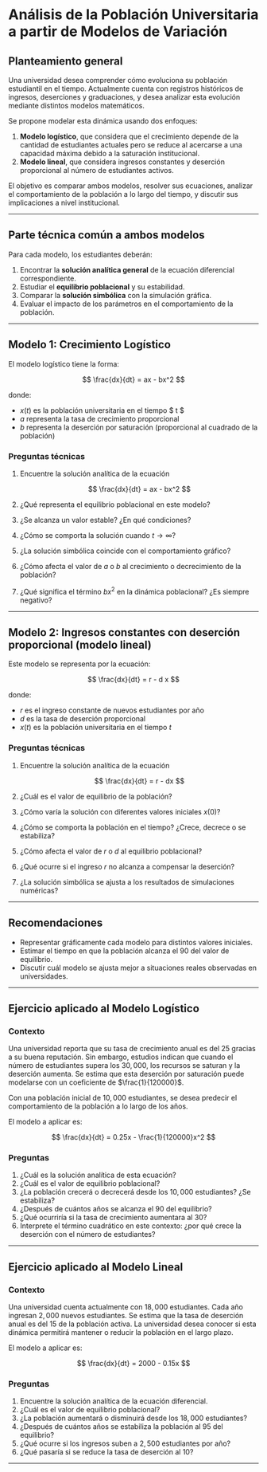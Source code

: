# Análisis de la Población Universitaria a partir de Modelos de Variación

## Planteamiento general

Una universidad desea comprender cómo evoluciona su población estudiantil en el tiempo. Actualmente cuenta con registros históricos de ingresos, deserciones y graduaciones, y desea analizar esta evolución mediante distintos modelos matemáticos.

Se propone modelar esta dinámica usando dos enfoques:

1. **Modelo logístico**, que considera que el crecimiento depende de la cantidad de estudiantes actuales pero se reduce al acercarse a una capacidad máxima debido a la saturación institucional.
2. **Modelo lineal**, que considera ingresos constantes y deserción proporcional al número de estudiantes activos.

El objetivo es comparar ambos modelos, resolver sus ecuaciones, analizar el comportamiento de la población a lo largo del tiempo, y discutir sus implicaciones a nivel institucional.

---

## Parte técnica común a ambos modelos

Para cada modelo, los estudiantes deberán:

1. Encontrar la **solución analítica general** de la ecuación diferencial correspondiente.
2. Estudiar el **equilibrio poblacional** y su estabilidad.
3. Comparar la **solución simbólica** con la simulación gráfica.
4. Evaluar el impacto de los parámetros en el comportamiento de la población.

---

## Modelo 1: Crecimiento Logístico

El modelo logístico tiene la forma:

$$
\frac{dx}{dt} = ax - bx^2
$$

donde:

- $x(t)$ es la población universitaria en el tiempo $ t $
- $a$ representa la tasa de crecimiento proporcional
- $b$ representa la deserción por saturación (proporcional al cuadrado de la población)

### Preguntas técnicas

1. Encuentre la solución analítica de la ecuación

   $$ 
   \frac{dx}{dt} = ax - bx^2
   $$
   
3. ¿Qué representa el equilibrio poblacional en este modelo?
4. ¿Se alcanza un valor estable? ¿En qué condiciones?
5. ¿Cómo se comporta la solución cuando $t \to \infty$?
6. ¿La solución simbólica coincide con el comportamiento gráfico?
7. ¿Cómo afecta el valor de $a$ o $b$ al crecimiento o decrecimiento de la población?
8. ¿Qué significa el término $bx^2$ en la dinámica poblacional? ¿Es siempre negativo?

---

## Modelo 2: Ingresos constantes con deserción proporcional (modelo lineal)

Este modelo se representa por la ecuación:

$$
\frac{dx}{dt} = r - d x
$$

donde:

- $r$ es el ingreso constante de nuevos estudiantes por año
- $d$ es la tasa de deserción proporcional
- $x(t)$ es la población universitaria en el tiempo $t$

### Preguntas técnicas

1. Encuentre la solución analítica de la ecuación

   $$
   \frac{dx}{dt} = r - dx
   $$
   
3. ¿Cuál es el valor de equilibrio de la población?
4. ¿Cómo varía la solución con diferentes valores iniciales $x(0)$?
5. ¿Cómo se comporta la población en el tiempo? ¿Crece, decrece o se estabiliza?
6. ¿Cómo afecta el valor de $r$ o $d$ al equilibrio poblacional?
7. ¿Qué ocurre si el ingreso $r$ no alcanza a compensar la deserción?
8. ¿La solución simbólica se ajusta a los resultados de simulaciones numéricas?

---

## Recomendaciones

- Representar gráficamente cada modelo para distintos valores iniciales.
- Estimar el tiempo en que la población alcanza el $90%$ del valor de equilibrio.
- Discutir cuál modelo se ajusta mejor a situaciones reales observadas en universidades.


---

## Ejercicio aplicado al Modelo Logístico

### Contexto

Una universidad reporta que su tasa de crecimiento anual es del $25%$ gracias a su buena reputación. Sin embargo, estudios indican que cuando el número de estudiantes supera los $30,000$, los recursos se saturan y la deserción aumenta. Se estima que esta deserción por saturación puede modelarse con un coeficiente de $\frac{1}{120000}$.

Con una población inicial de $10,000$ estudiantes, se desea predecir el comportamiento de la población a lo largo de los años.

El modelo a aplicar es:

$$
\frac{dx}{dt} = 0.25x - \frac{1}{120000}x^2
$$

### Preguntas

1. ¿Cuál es la solución analítica de esta ecuación?
2. ¿Cuál es el valor de equilibrio poblacional?
3. ¿La población crecerá o decrecerá desde los $10,000$ estudiantes? ¿Se estabiliza?
4. ¿Después de cuántos años se alcanza el $90%$ del equilibrio?
5. ¿Qué ocurriría si la tasa de crecimiento aumentara al $30%$?
6. Interprete el término cuadrático en este contexto: ¿por qué crece la deserción con el número de estudiantes?

---

## Ejercicio aplicado al Modelo Lineal

### Contexto

Una universidad cuenta actualmente con $18,000$ estudiantes. Cada año ingresan $2,000$ nuevos estudiantes. Se estima que la tasa de deserción anual es del $15%$ de la población activa. La universidad desea conocer si esta dinámica permitirá mantener o reducir la población en el largo plazo.

El modelo a aplicar es:

$$
\frac{dx}{dt} = 2000 - 0.15x
$$

### Preguntas

1. Encuentre la solución analítica de la ecuación diferencial.
2. ¿Cuál es el valor de equilibrio poblacional?
3. ¿La población aumentará o disminuirá desde los $18,000$ estudiantes?
4. ¿Después de cuántos años se estabiliza la población al $95%$ del equilibrio?
5. ¿Qué ocurre si los ingresos suben a $2,500$ estudiantes por año?
6. ¿Qué pasaría si se reduce la tasa de deserción al $10%$?

---
